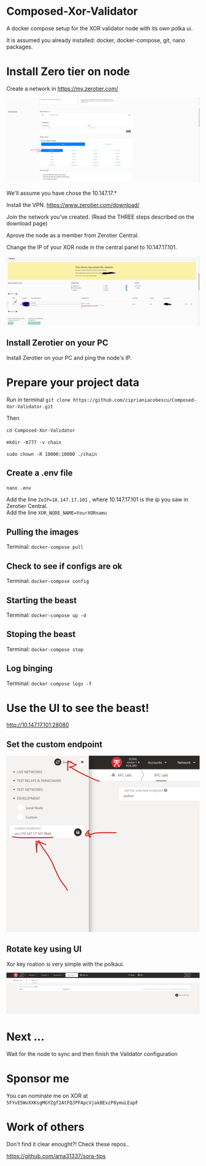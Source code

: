 # Composed-Xor-Validator
A docker compose setup for the XOR validator node with its own polka ui.

It is assumed you already installed: docker, docker-compose, git, nano packages. 

# Install Zero tier on node

Create a network in https://my.zerotier.com/

![Zcreation](/images/zetorier_network_creation.png "Zcreation")

We'll assume you have chose the 10.147.17.* 

Install the VPN.
https://www.zerotier.com/download/

Join the network you've created. (Read the THREE steps described on the download page)

Aprove the node as a member from Zerotier Central.

Change the IP of your XOR node in the central panel to 10.147.17.101. 

![Zedit](/images/zetorier_network_creation2.png "Zedit")

## Install Zerotier on your PC 

Install Zerotier on your PC and ping the node's IP.


# Prepare your project data

Run in terminal
`git clone https://github.com/ciprianiacobescu/Composed-Xor-Validator.git`

Then 

`cd Composed-Xor-Validator`

`mkdir -m777 -v chain`

`sudo chown -R 10000:10000 ./chain`


## Create a .env file

`nano .env`

Add the line `ZeIP=10.147.17.101` , where 10.147.17.101 is the ip you saw in Zerotier Central.  
Add the line `XOR_NODE_NAME=YourXORnamu` 

## Pulling the images

Terminal:
`docker-compose pull`

## Check to see if configs are ok

Terminal:
``docker-compose config``

## Starting the beast

Terminal: ``docker-compose up -d``

## Stoping the beast

Terminal: ``docker-compose stop``

## Log binging

Terminal: ``docker-compose logs -f``


# Use the UI to see the beast!

http://10.147.17.101:28080

## Set the custom endpoint 
![CustomEndpoint](/images/xor_node_custom_endpoint.png "CustomEndpoint")

## Rotate key using UI

Xor key roation si very simple with the polkaui.

![RotateKeys](/images/xor_rpc_rotate_keys.png "RotateKeys")

# Next ...

Wait for the node to sync and then finish the Validator configuration

# Sponsor me 

You can nominate me on XOR at `5FYvE5WvXXKsgMGYZgf1AtFQJPFApcVjakBExzP8ymuLEapF`


# Work of others
Don't find it clear enought?! Check these repos..

https://github.com/ama31337/sora-tips
